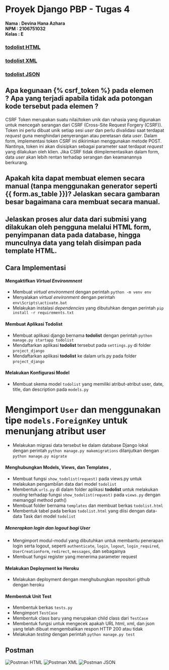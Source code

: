 # Proyek Django PBP - Tugas 4

**Nama   : Devina Hana Azhara**<br/>
**NPM    : 2106751032**<br/>
**Kelas  : E**<br/>


### [todolist HTML](https://tugas-2-devina.herokuapp.com/todolist/html/)
### [todolist XML](https://tugas-2-devina.herokuapp.com/todolist/xml/)
### [todolist JSON](https://tugas-2-devina.herokuapp.com/todolist/json/)


## Apa kegunaan {% csrf_token %} pada elemen <form>? Apa yang terjadi apabila tidak ada potongan kode tersebut pada elemen <form>?
CSRF Token merupakan suatu nilai/token unik dan rahasia yang digunakan untuk mencegah serangan dari CSRF (Cross-Site Request Forgery (CSRF)). Token ini perlu dibuat unik setiap sesi *user* dan perlu divalidasi saat terdapat *request* guna menghindari penyerangan atau peretasan data *user*.
Dalam form, implementasi token CSRF ini dikirimkan menggunakan metode POST. Nantinya, token ini akan disisipkan sebagai parameter saat terdapat *request* yang dilakukan oleh klien. Jika CSRF tidak diimplementasikan dalam form, data *user* akan lebih rentan terhadap serangan dan keamanannya berkurang.

## Apakah kita dapat membuat elemen <form> secara manual (tanpa menggunakan generator seperti {{ form.as_table }})? Jelaskan secara gambaran besar bagaimana cara membuat <form> secara manual.

## Jelaskan proses alur data dari submisi yang dilakukan oleh pengguna melalui HTML form, penyimpanan data pada database, hingga munculnya data yang telah disimpan pada template HTML.


## Cara Implementasi 

#### Mengaktifkan *Virtual Environmnent*

* Membuat *virtual environment* dengan perintah `python -m venv env`
* Menyalakan *virtual environment* dengan perintah `env\Scripts\activate.bat`
* Melakukan instalasi *dependencies* yang dibutuhkan dengan perintah `pip install -r requirements.txt` 


#### Membuat Aplikasi Todolist

* Membuat aplikasi django bernama **todolist** dengan perintah `python manage.py startapp todolist`
* Mendaftarkan aplikasi **todolist** tersebut pada `settings.py` di folder `project_django`
* Mendaftarkan aplikasi **todolist** ke dalam urls.py pada folder `project_django`

#### Melakukan Konfigurasi Model

* Membuat skema model `todolist` yang memiliki atribut-atribut user, date, title, dan description pada `models.py`
# Mengimport `User` dan menggunakan tipe `models.ForeignKey` untuk menunjang atribut user 
* Melakukan migrasi data tersebut ke dalam database Django lokal dengan perintah `python manage.py makemigrations` dilanjutkan dengan `python manage.py migrate`

#### Menghubungkan Models, Views, dan Templates ,

* Membuat fungsi `show_todolist(request)` pada views.py untuk melakukan pengambilan data dari model `todolist`
* Membentuk `urls.py` di dalam folder aplikasi **todolist** untuk melakukan *routing* terhadap fungsi `show_todolist(request)` pada `views.py` dengan memanggil method path()
* Membuat folder bernama `templates` dan membuat berkas `todolist.html`
* Membentuk tabel pada berkas `todolist.html` yang diisi dengan data-data Task dari model `todolist`

##### Menerapkan login dan logout bagi User

* Mengimport modul-modul yang dibutuhkan untuk membantu penerapan login serta logout, seperti `authenticate`, `login`, `logout`, `login_required`, `UserCreationForm`, `redirect`, `messages`, dan sebagainya
* Membuat fungsi register yang menerima parameter request



#### Melakukan Deployment ke Heroku

* Melakukan deployment dengan menghubungkan repositori github dengan heroku

#### Membentuk Unit Test

* Membentuk berkas `tests.py`
* Mengimport `TestCase`
* Membentuk class baru yang merupakan child class dari `TestCase`
* Membentuk fungsi untuk mengecek apakah URL html, xml, dan json yang telah dibuat mengembalikan respon HTTP 200 atau tidak
* Melakukan *testing* dengan perintah `python manage.py test`

## Postman

![Postman HTML](/todolist/assets/postman_html.jpg)
![Postman XML](/todolist/assets/postman_xml.jpg)
![Postman JSON](/todolist/assets/postman_json.jpg)